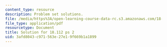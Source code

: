 ```yaml
---
content_type: resource
description: Problem set solutions.
file: /media/https%3A/open-learning-course-data-rc.s3.amazonaws.com/18-112-functions-of-a-complex-variable-fall-2008/3afd8043c971563e27e19f669b1a1899_ps2.pdf
file_type: application/pdf
resourcetype: Document
title: Solution for 18.112 ps 2
uid: 3afd8043-c971-563e-27e1-9f669b1a1899
---
```

